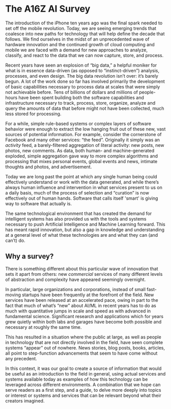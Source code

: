 # The A16Z AI Survey

The introduction of the iPhone ten years ago was the final spark needed to set off the mobile revolution. Today, we are seeing emerging trends that coalesce into new paths for technology that will help define the decade that follows. We find ourselves in the midst of an unprecedented wave of hardware innovation and the continued growth of cloud computing and mobile we are faced with a demand for new approaches to analyze, classify, and react to the data that we can now capture, store, and process.

Recent years have seen an explosion of “big data,” a helpful moniker for what is in essence data-driven (as opposed to “instinct-driven”) analysis, processes, and even design. The big data revolution isn’t over: it’s barely begun. A lot of the work done so far has involved primarily the development of basic capabilities necessary to process data at scales that were simply not achievable before. Tens of billions of dollars and millions of people-hours have been spent building both the software capabilities and infrastructure necessary to track, process, store, organize, analyze and query the amounts of data that before might not have been collected, much less stored for processing.

For a while, simple rule-based systems or complex layers of software behavior were enough to extract the low hanging fruit out of these new, vast sources of potential information. For example, consider the cornerstone of Facebook and many other services: “the feed”. Originally it simply was an _activity_ feed, a barely-filtered aggregation of literal activity: new posts, new photos, new comments. As data, both human- and machine-generated exploded, simple aggregation gave way to more complex algorithms and processing that mixes personal events, global events and news, intimate thoughts and photos, and advertisement.

Today we are long past the point at which any single human being could effectively understand or work with the data generated, and while there’s always human influence and intervention in what services present to us on a daily basis, much of the process of selection and “curation” is now effectively out of human hands. Software that calls itself 'smart' is giving way to software that actually is.

The same technological environment that has created the demand for intelligent systems has also provided us with the tools and systems necessary to push Artificial Intelligence and Machine Learning forward. This has meant rapid innovation, but also a gap in knowledge and understanding at a general level of what these technologies are and what they can (and can’t) do.

## Why a survey?

There is something different about this particular wave of innovation that sets it apart from others: new _commercial_ services of many different levels of abstraction and complexity have appeared seemingly overnight.

In particular, large organizations and corporations, instead of small fast-moving startups have been frequently at the forefront of the field. New services have been released at an accelerated pace, owing in part to the fact that much of what’s “new” about AI/ML in recent years has to do as much with quantitative jumps in scale and speed as with advanced in fundamental science. Significant research and applications which for years grew quietly within both labs and garages have become both possible and necessary at roughly the same time.

This has resulted in a situation where the public at large, as well as people in technology that are not directly involved in the field, have seen complete systems “appear” out of nowhere. News stories, blog posts, books, articles, all point to step-function advancements that seem to have come without any precedent.

In this context, it was our goal to create a source of information that would be useful as an introduction to the field in general, using actual services and systems available today as examples of how this technology can be leveraged across different environments. A combination that we hope can serve readers as a first step, and a guide, to delve more deeply into topics or interest or systems and services that can be relevant beyond what their creators imagined.

<!-- Eyes up, Guardian. -->
